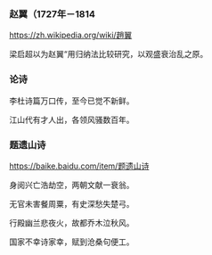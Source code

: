 ### 赵翼（1727年－1814
https://zh.wikipedia.org/wiki/趙翼

梁启超以为赵翼“用归纳法比较研究，以观盛衰治乱之原。

### 论诗
李杜诗篇万口传，至今已觉不新鲜。

江山代有才人出，各领风骚数百年。

### 题遗山诗
https://baike.baidu.com/item/题遗山诗

身阅兴亡浩劫空，两朝文献一衰翁。

无官未害餐周粟，有史深愁失楚弓。

行殿幽兰悲夜火，故都乔木泣秋风。

国家不幸诗家幸，赋到沧桑句便工。
